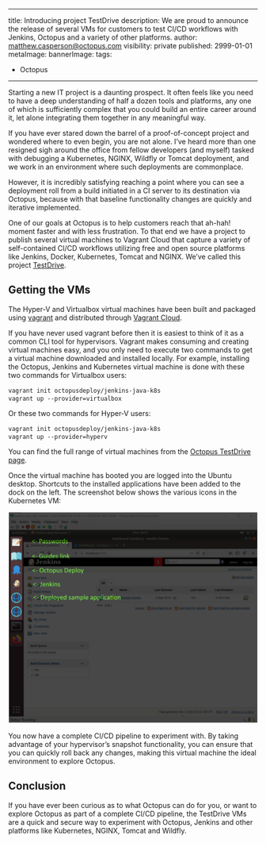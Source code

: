 
---
title: Introducing project TestDrive
description: We are proud to announce the release of several VMs for customers to test CI/CD workflows with Jenkins, Octopus and a variety of other platforms.
author: matthew.casperson@octopus.com
visibility: private
published: 2999-01-01
metaImage:
bannerImage:
tags:
 - Octopus
---

Starting a new IT project is a daunting prospect. It often feels like you need to have a deep understanding of half a dozen tools and platforms, any one of which is sufficiently complex that you could build an entire career around it, let alone integrating them together in any meaningful way.

If you have ever stared down the barrel of a proof-of-concept project and wondered where to even begin, you are not alone. I’ve heard more than one resigned sigh around the office from fellow developers (and myself) tasked with debugging a Kubernetes, NGINX, Wildfly or Tomcat deployment, and we work in an environment where such deployments are commonplace.

However, it is incredibly satisfying reaching a point where you can see a deployment roll from a build initiated in a CI server to its destination via Octopus, because with that baseline functionality changes are quickly and iterative implemented.

One of our goals at Octopus is to help customers reach that ah-hah! moment faster and with less frustration. To that end we have a project to publish several virtual machines to Vagrant Cloud that capture a variety of self-contained CI/CD workflows utilizing free and open source platforms like Jenkins, Docker, Kubernetes, Tomcat and NGINX. We’ve called this project [TestDrive](https://octopus.com/testdrive).

## Getting the VMs

The Hyper-V and Virtualbox virtual machines have been built and packaged using [vagrant](https://www.vagrantup.com/) and distributed through [Vagrant Cloud](https://app.vagrantup.com/octopusdeploy).  

If you have never used vagrant before then it is easiest to think of it as a common CLI tool for hypervisors. Vagrant makes consuming and creating virtual machines easy, and you only need to execute two commands to get a virtual machine downloaded and installed locally. For example, installing the Octopus, Jenkins and Kubernetes virtual machine is done with these two commands for Virtualbox users:

```
vagrant init octopusdeploy/jenkins-java-k8s
vagrant up --provider=virtualbox
```

Or these two commands for Hyper-V users:

```
vagrant init octopusdeploy/jenkins-java-k8s
vagrant up --provider=hyperv
```

You can find the full range of virtual machines from the [Octopus TestDrive page](https://octopus.com/testdrive).

Once the virtual machine has booted you are logged into the Ubuntu desktop. Shortcuts to the installed applications have been added to the dock on the left. The screenshot below shows the various icons in the Kubernetes VM:

![](ubuntu-desktop.png "width=500")

You now have a complete CI/CD pipeline to experiment with. By taking advantage of your hypervisor’s snapshot functionality, you can ensure that you can quickly roll back any changes, making this virtual machine the ideal environment to explore Octopus.

## Conclusion

If you have ever been curious as to what Octopus can do for you, or want to explore Octopus as part of a complete CI/CD pipeline, the TestDrive VMs are a quick and secure way to experiment with Octopus, Jenkins and other platforms like Kubernetes, NGINX, Tomcat and Wildfly.

